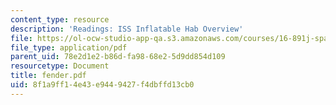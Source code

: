 ```yaml
---
content_type: resource
description: 'Readings: ISS Inflatable Hab Overview'
file: https://ol-ocw-studio-app-qa.s3.amazonaws.com/courses/16-891j-space-policy-seminar-spring-2003/8f1a9ff14e43e9449427f4dbffd13cb0_fender.pdf
file_type: application/pdf
parent_uid: 78e2d1e2-b86d-fa98-68e2-5d9dd854d109
resourcetype: Document
title: fender.pdf
uid: 8f1a9ff1-4e43-e944-9427-f4dbffd13cb0
---
```

